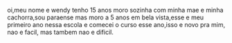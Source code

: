 oi,meu nome e wendy tenho 15 anos  moro sozinha com minha mae e minha cachorra,sou paraense
mas moro a 5 anos em bela vista,esse e meu primeiro ano nessa escola e comecei o curso esse
ano,isso e novo pra mim, nao e facil, mas tambem nao e dificil.
